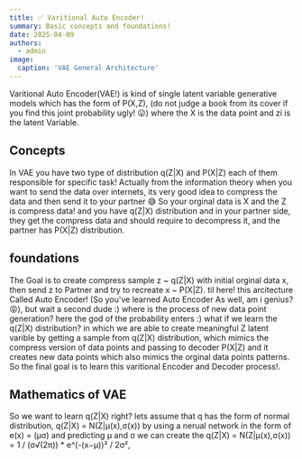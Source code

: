 ```yaml
---
title: ✅ Varitional Auto Encoder!
summary: Basic concepts and foundations!
date: 2025-04-09
authors:
  - admin
image:
  caption: 'VAE General Architecture'
---
```

Varitional Auto Encoder(VAE!) is kind of single latent variable generative models which has the form of P(X,Z), (do not judge a book from its cover if you find this joint probability ugly! 😛) where the X is the data point and zi is the latent Variable.
## Concepts
In VAE you have two type of distribution q(Z|X) and P(X|Z) each of them responsible for specific task!
Actually from the information theory when you want to send the data over internets, its very good idea to compress the data and then send it to your partner 😅 So your orginal data is X and the Z is compress data! and you have q(Z|X) distribution and in your partner side, they get the compress data and should require to decompress it, and the partner has P(X|Z) distribution.

## foundations
The Goal is to create compress sample z ~ q(Z|X) with initial orginal data x, then send z to Partner and try to recreate x ~ P(X|Z). til here! this arcitecture Called Auto Encoder! (So you've learned Auto Encoder As well, am i genius?😝), but wait a second dude :) where is the process of new data point generation? here the god of the probability enters :) what if we learn the q(Z|X) distribution? in which we are able to create meaningful Z latent varible by getting a sample from q(Z|X) distribution, which mimics the compress version of data points and passing to decoder P(X|Z) and it creates new data points which also mimics the orginal data points patterns. So the final goal is to learn this varitional Encoder and Decoder process!.

## Mathematics of VAE
So we want to learn q(Z|X) right? lets assume that q has the form of normal distribution, q(Z|X) = N(Z|&mu;(x),&sigma;(x))
by using a nerual network in the form of e(x) = (&mu;&sigma;) and predicting &mu; and &sigma; we can create the q(Z|X) = N(Z|&mu;(x),&sigma;(x)) = 1 / (σ√(2π)) * e^(-(x−μ))² / 2σ²,

